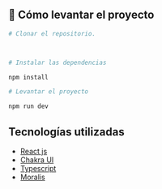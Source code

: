 
## 🕺 Cómo levantar el proyecto


```bash
# Clonar el repositorio.



# Instalar las dependencias

npm install

# Levantar el proyecto

npm run dev

```

## Tecnologías utilizadas

* [React js]()
* [Chakra UI](https://chakra-ui.com)
* [Typescript](https://www.typescriptlang.org)
* [Moralis](https://moralis.io)

